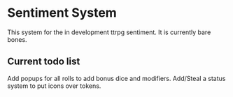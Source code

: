 # Sentiment System

This system for the in development ttrpg sentiment. It is currently bare bones.

## Current todo list
Add popups for all rolls to add bonus dice and modifiers.
Add/Steal a status system to put icons over tokens.
